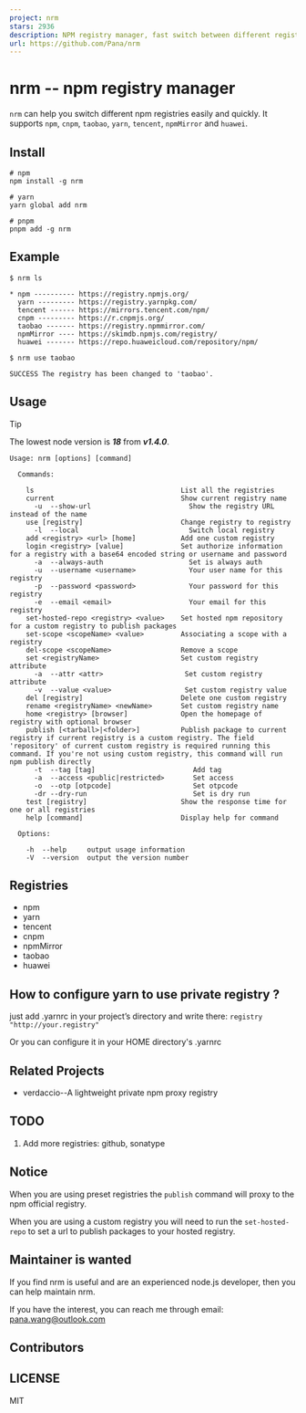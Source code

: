 ```yaml
---
project: nrm
stars: 2936
description: NPM registry manager, fast switch between different registries: npm, cnpm, nj, taobao
url: https://github.com/Pana/nrm
---
```


nrm -- npm registry manager
===========================

`nrm` can help you switch different npm registries easily and quickly. It supports `npm`, `cnpm`, `taobao`, `yarn`, `tencent`, `npmMirror` and `huawei`.

Install
-------

```
# npm
npm install -g nrm

# yarn 
yarn global add nrm

# pnpm
pnpm add -g nrm
```

Example
-------

```
$ nrm ls

* npm ---------- https://registry.npmjs.org/
  yarn --------- https://registry.yarnpkg.com/
  tencent ------ https://mirrors.tencent.com/npm/
  cnpm --------- https://r.cnpmjs.org/
  taobao ------- https://registry.npmmirror.com/
  npmMirror ---- https://skimdb.npmjs.com/registry/
  huawei ------- https://repo.huaweicloud.com/repository/npm/

```

```
$ nrm use taobao

SUCCESS The registry has been changed to 'taobao'.
```

Usage
-----

Tip

The lowest node version is _**18**_ from _**v1.4.0**_.

```
Usage: nrm [options] [command]

  Commands:

    ls                                    List all the registries
    current                               Show current registry name
      -u  --show-url                        Show the registry URL instead of the name
    use [registry]                        Change registry to registry
      -l  --local                           Switch local registry
    add <registry> <url> [home]           Add one custom registry
    login <registry> [value]              Set authorize information for a registry with a base64 encoded string or username and password
      -a  --always-auth                     Set is always auth
      -u  --username <username>             Your user name for this registry
      -p  --password <password>             Your password for this registry
      -e  --email <email>                   Your email for this registry
    set-hosted-repo <registry> <value>    Set hosted npm repository for a custom registry to publish packages
    set-scope <scopeName> <value>         Associating a scope with a registry
    del-scope <scopeName>                 Remove a scope
    set <registryName>                    Set custom registry attribute
      -a  --attr <attr>                    Set custom registry attribute
      -v  --value <value>                  Set custom registry value
    del [registry]                        Delete one custom registry
    rename <registryName> <newName>       Set custom registry name
    home <registry> [browser]             Open the homepage of registry with optional browser
    publish [<tarball>|<folder>]          Publish package to current registry if current registry is a custom registry. The field 'repository' of current custom registry is required running this command. If you're not using custom registry, this command will run npm publish directly
      -t  --tag [tag]                        Add tag
      -a  --access <public|restricted>       Set access
      -o  --otp [otpcode]                    Set otpcode
      -dr --dry-run                          Set is dry run
    test [registry]                       Show the response time for one or all registries
    help [command]                        Display help for command

  Options:

    -h  --help     output usage information
    -V  --version  output the version number
```

Registries
----------

-   npm
-   yarn
-   tencent
-   cnpm
-   npmMirror
-   taobao
-   huawei

How to configure yarn to use private registry ?
-----------------------------------------------

just add .yarnrc in your project’s directory and write there: `registry "http://your.registry"`

Or you can configure it in your HOME directory's .yarnrc

Related Projects
----------------

-   verdaccio--A lightweight private npm proxy registry

TODO
----

1.  Add more registries: github, sonatype

Notice
------

When you are using preset registries the `publish` command will proxy to the npm official registry.

When you are using a custom registry you will need to run the `set-hosted-repo` to set a url to publish packages to your hosted registry.

Maintainer is wanted
--------------------

If you find nrm is useful and are an experienced node.js developer, then you can help maintain nrm.

If you have the interest, you can reach me through email: pana.wang@outlook.com

Contributors
------------

LICENSE
-------

MIT
